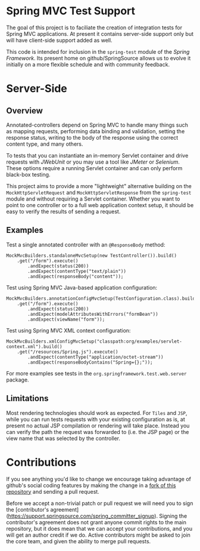 
Spring MVC Test Support
=======================

The goal of this project is to faciliate the creation of integration tests for Spring MVC applications. At present it contains server-side support only but will have client-side support added as well.

This code is intended for inclusion in the `spring-test` module of the *Spring Framework*. Its present home on github/SpringSource allows us to evolve it initially on a more flexible schedule and with community feedback.

Server-Side
===========

Overview
--------
Annotated-controllers depend on Spring MVC to handle many things such as mapping requests, performing data binding and validation, setting the response status, writing to the body of the response using the correct content type, and many others.

To tests that you can instantiate an in-memory Servlet container and drive requests with *JWebUnit* or you may use a tool like *JMeter* or *Selenium*. These options require a running Servlet container and can only perform black-box testing.

This project aims to provide a more "lightweight" alternative building on the `MockHttpServletRequest` and `MockHttpServletResponse` from the `spring-test` module and without requiring a Servlet container. Whether you want to point to one controller or to a full web application context setup, it should be easy to verify the results of sending a request.

Examples
--------

Test a single annotated controller with an `@ResponseBody` method:

    MockMvcBuilders.standaloneMvcSetup(new TestController()).build()
        .get("/form").execute()
            .andExpect(status(200))
            .andExpect(contentType("text/plain"))
	        .andExpect(responseBody("content"));

Test using Spring MVC Java-based application configuration:

    MockMvcBuilders.annotationConfigMvcSetup(TestConfiguration.class).build()
        .get("/form").execute()
            .andExpect(status(200))
            .andExpect(modelAttributesWithErrors("formBean"))
            .andExpect(viewName("form"));

Test using Spring MVC XML context configuration:

    MockMvcBuilders.xmlConfigMvcSetup("classpath:org/examples/servlet-context.xml").build()
        .get("/resources/Spring.js").execute()
            .andExpect(contentType("application/octet-stream"))
            .andExpect(responseBodyContains("Spring={};"));

For more examples see tests in the `org.springframework.test.web.server` package.

Limitations
-----------

Most rendering technologies should work as expected. For `Tiles` and `JSP`, while you can run tests requests with your existing configuration as is, at present no actual JSP compilation or rendering will take place. Instead you can verify the path the request was forwarded to (i.e. the JSP page) or the view name that was selected by the controller.

Contributions
=============

If you see anything you'd like to change we encourage taking advantage of github's social coding features by making the change in a [fork of this repository](http://help.github.com/forking/) and sending a pull request. 

Before we accept a non-trivial patch or pull request we will need you to sign the [contributor's agreement] (https://support.springsource.com/spring_committer_signup). Signing the contributor's agreement does not grant anyone commit rights to the main repository, but it does mean that we can accept your contributions, and you will get an author credit if we do. Active contributors might be asked to join the core team, and given the ability to merge pull requests.



